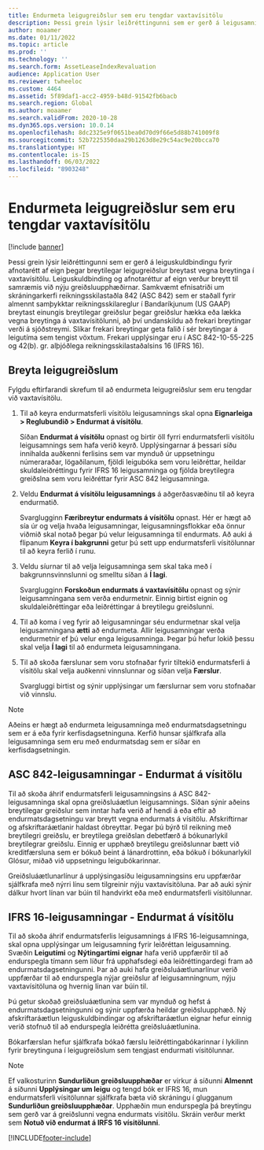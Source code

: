 ```yaml
---
title: Endurmeta leigugreiðslur sem eru tengdar vaxtavísitölu
description: Þessi grein lýsir leiðréttingunni sem er gerð á leigusamningnum fyrir afnotarétt af eign þegar breytilegar leigugreiðslur breytast vegna breytinga í vaxtavísitölu.
author: moaamer
ms.date: 01/11/2022
ms.topic: article
ms.prod: ''
ms.technology: ''
ms.search.form: AssetLeaseIndexRevaluation
audience: Application User
ms.reviewer: twheeloc
ms.custom: 4464
ms.assetid: 5f89daf1-acc2-4959-b48d-91542fb6bacb
ms.search.region: Global
ms.author: moaamer
ms.search.validFrom: 2020-10-28
ms.dyn365.ops.version: 10.0.14
ms.openlocfilehash: 8dc2325e9f0651bea0d70d9f66e5d88b741009f8
ms.sourcegitcommit: 52b7225350daa29b1263d8e29c54ac9e20bcca70
ms.translationtype: HT
ms.contentlocale: is-IS
ms.lasthandoff: 06/03/2022
ms.locfileid: "8903248"
---
```

# <a name="revalue-lease-payments-that-are-linked-to-an-index-rate"></a>Endurmeta leigugreiðslur sem eru tengdar vaxtavísitölu

[!include [banner](../includes/banner.md)]

Þessi grein lýsir leiðréttingunni sem er gerð á leiguskuldbindingu fyrir afnotarétt af eign þegar breytilegar leigugreiðslur breytast vegna breytinga í vaxtavísitölu. Leiguskuldbinding og afnotaréttur af eign verður breytt til samræmis við nýju greiðsluupphæðirnar. Samkvæmt efnisatriði um skráningarkerfi reikningsskilastaðla 842 (ASC 842) sem er staðall fyrir almennt samþykktar reikningsskilareglur í Bandaríkjunum (US GAAP) breytast einungis breytilegar greiðslur þegar greiðslur hækka eða lækka vegna breytinga á vaxtavísitölunni, að því undanskildu að frekari breytingar verði á sjóðstreymi. Slíkar frekari breytingar geta falið í sér breytingar á leigutíma sem tengist vöxtum. Frekari upplýsingar eru í ASC 842-10-55-225 og 42(b). gr. alþjóðlega reikningsskilastaðalsins 16 (IFRS 16).

## <a name="adjust-lease-payments"></a>Breyta leigugreiðslum

Fylgdu eftirfarandi skrefum til að endurmeta leigugreiðslur sem eru tengdar við vaxtavísitölu.

1. Til að keyra endurmatsferli vísitölu leigusamnings skal opna **Eignarleiga \> Reglubundið \> Endurmat á vísitölu**.

    Síðan **Endurmat á vísitölu** opnast og birtir öll fyrri endurmatsferli vísitölu leigusamnings sem hafa verið keyrð. Upplýsingarnar á þessari síðu innihalda auðkenni ferlisins sem var mynduð úr uppsetningu númeraraðar, lögaðilanum, fjöldi leigubóka sem voru leiðréttar, heildar skuldaleiðréttingu fyrir IFRS 16 leigusamninga og fjölda breytilegra greiðslna sem voru leiðréttar fyrir ASC 842 leigusamninga.

2. Veldu **Endurmat á vísitölu leigusamnings** á aðgerðasvæðinu til að keyra endurmatið.

    Svarglugginn **Færibreytur endurmats á vísitölu** opnast. Hér er hægt að sía úr og velja hvaða leigusamningar, leigusamningsflokkar eða önnur viðmið skal notað þegar þú velur leigusamninga til endurmats. Að auki á flipanum **Keyra í bakgrunni** getur þú sett upp endurmatsferli vísitölunnar til að keyra ferlið í runu.

4. Veldu síurnar til að velja leigusamninga sem skal taka með í bakgrunnsvinnslunni og smelltu síðan á **Í lagi**.

    Svarglugginn **Forskoðun endurmats á vaxtavísitölu** opnast og sýnir leigusamningana sem verða endurmetnir. Einnig birtist eignin og skuldaleiðréttingar eða leiðréttingar á breytilegu greiðslunni.

5. Til að koma í veg fyrir að leigusamningar séu endurmetnar skal velja leigusamningana **ætti** að endurmeta. Allir leigusamningar verða endurmetnir ef þú velur enga leigusamninga. Þegar þú hefur lokið þessu skal velja **Í lagi** til að endurmeta leigusamningana.
6. Til að skoða færslunar sem voru stofnaðar fyrir tiltekið endurmatsferli á vísitölu skal velja auðkenni vinnslunnar og síðan velja **Færslur**.

    Svargluggi birtist og sýnir upplýsingar um færslurnar sem voru stofnaðar við vinnslu.

> [!NOTE]
> Aðeins er hægt að endurmeta leigusamninga með endurmatsdagsetningu sem er á eða fyrir kerfisdagsetninguna. Kerfið hunsar sjálfkrafa alla leigusamninga sem eru með endurmatsdag sem er síðar en kerfisdagsetningin.

## <a name="asc-842-leases--index-revaluation"></a>ASC 842-leigusamningar - Endurmat á vísitölu

Til að skoða áhrif endurmatsferli leigusamningsins á ASC 842-leigusamninga skal opna greiðsluáætlun leigusamnings. Síðan sýnir aðeins breytilegar greiðslur sem inntar hafa verið af hendi á eða eftir að endurmatsdagsetningu var breytt vegna endurmats á vísitölu. Afskriftirnar og afskriftaráætlanir haldast óbreyttar. Þegar þú býrð til reikning með breytilegri greiðslu, er breytilega greiðslan debetfærð á bókunarlykil breytilegrar greiðslu. Einnig er upphæð breytilegu greiðslunnar bætt við kreditfærsluna sem er bókuð beint á lánardrottinn, eða bókuð í bókunarlykil Glósur, miðað við uppsetningu leigubókarinnar.

Greiðsluáætlunarlínur á upplýsingasíðu leigusamningsins eru uppfærðar sjálfkrafa með nýrri línu sem tilgreinir nýju vaxtavísitöluna. Þar að auki sýnir dálkur hvort línan var búin til handvirkt eða með endurmatsferli vísitölunnar.

## <a name="ifrs-16-leases--index-revaluation"></a>IFRS 16-leigusamningar - Endurmat á vísitölu

Til að skoða áhrif endurmatsferlis leigusamnings á IFRS 16-leigusamninga, skal opna upplýsingar um leigusamning fyrir leiðréttan leigusamning. Svæðin **Leigutími** og **Nýtingartími eignar** hafa verið uppfærðir til að endurspegla tímann sem líður frá upphafsdegi eða leiðréttingardegi fram að endurmatsdagsetningunni. Þar að auki hafa greiðsluáætlunarlínur verið uppfærðar til að endurspegla nýjar greiðslur af leigusamningnum, nýju vaxtavísitöluna og hvernig línan var búin til.

Þú getur skoðað greiðsluáætlunina sem var mynduð og hefst á endurmatsdagsetningunni og sýnir uppfærða heildar greiðsluupphæð. Ný afskriftaráætlun leiguskuldbindingar og afskriftaráætlun eignar hefur einnig verið stofnuð til að endurspegla leiðrétta greiðsluáætlunina.

Bókarfærslan hefur sjálfkrafa bókað færslu leiðréttingabókarinnar í lykilinn fyrir breytinguna í leigugreiðslum sem tengjast endurmati vísitölunnar.

> [!NOTE]
> Ef valkosturinn **Sundurliðun greiðsluupphæðar** er virkur á síðunni **Almennt** á síðunni **Upplýsingar um leigu** og tengd bók er IFRS 16, mun endurmatsferli vísitölunnar sjálfkrafa bæta við skráningu í glugganum **Sundurliðun greiðsluupphæðar**. Upphæðin mun endurspegla þá breytingu sem gerð var á greiðslunni vegna endurmats vísitölu. Skráin verður merkt sem **Notuð við endurmat á IRFS 16 vísitölunni**.

[!INCLUDE[footer-include](../../includes/footer-banner.md)]

